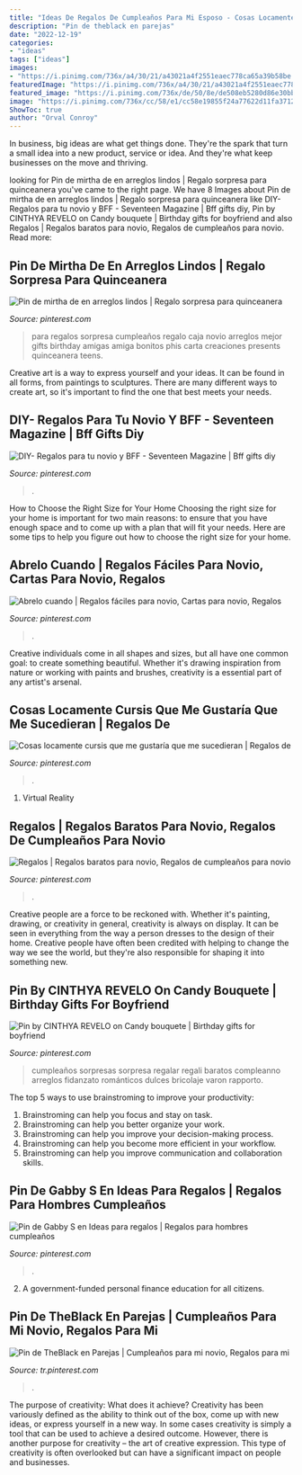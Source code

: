 ```yaml
---
title: "Ideas De Regalos De Cumpleaños Para Mi Esposo - Cosas Locamente Cursis Que Me Gustaría Que Me Sucedieran"
description: "Pin de theblack en parejas"
date: "2022-12-19"
categories:
- "ideas"
tags: ["ideas"]
images:
- "https://i.pinimg.com/736x/a4/30/21/a43021a4f2551eaec778ca65a39b58be.jpg"
featuredImage: "https://i.pinimg.com/736x/a4/30/21/a43021a4f2551eaec778ca65a39b58be.jpg"
featured_image: "https://i.pinimg.com/736x/de/50/8e/de508eb5280d86e30bbd51e7de7514e6.jpg"
image: "https://i.pinimg.com/736x/cc/58/e1/cc58e19855f24a77622d11fa37120182.jpg"
ShowToc: true
author: "Orval Conroy"
---
```



In business, big ideas are what get things done. They're the spark that turn a small idea into a new product, service or idea. And they're what keep businesses on the move and thriving.

	

		
looking for Pin de mirtha de en arreglos lindos | Regalo sorpresa para quinceanera you've came to the right page. We have 8 Images about Pin de mirtha de en arreglos lindos | Regalo sorpresa para quinceanera like DIY- Regalos para tu novio y BFF - Seventeen Magazine | Bff gifts diy, Pin by CINTHYA REVELO on Candy bouquete | Birthday gifts for boyfriend and also Regalos | Regalos baratos para novio, Regalos de cumpleaños para novio. Read more:
		
    
## Pin De Mirtha De En Arreglos Lindos | Regalo Sorpresa Para Quinceanera

<img loading=lazy src="https://i.pinimg.com/736x/cf/73/07/cf7307d3e00623ff0ebaf8285a620873.jpg" onerror="this.onerror=null;this.src='https://tse1.mm.bing.net/th?id=OIP.VyiylN1mZ9RAU5b8pnpbewHaHa&amp;pid=15.1';" alt="Pin de mirtha de en arreglos lindos | Regalo sorpresa para quinceanera">

_Source: pinterest.com_

>para regalos sorpresa cumpleaños regalo caja novio arreglos mejor gifts birthday amigas amiga bonitos phis carta creaciones presents quinceanera teens. 

	

Creative art is a way to express yourself and your ideas. It can be found in all forms, from paintings to sculptures. There are many different ways to create art, so it's important to find the one that best meets your needs.

    
## DIY- Regalos Para Tu Novio Y BFF - Seventeen Magazine | Bff Gifts Diy

<img loading=lazy src="https://i.pinimg.com/736x/a4/30/21/a43021a4f2551eaec778ca65a39b58be.jpg" onerror="this.onerror=null;this.src='https://tse2.mm.bing.net/th?id=OIP.Lp_aMe6K6UaJcq9fo69pFQHaKM&amp;pid=15.1';" alt="DIY- Regalos para tu novio y BFF - Seventeen Magazine | Bff gifts diy">

_Source: pinterest.com_

>. 

	

How to Choose the Right Size for Your Home
Choosing the right size for your home is important for two main reasons: to ensure that you have enough space and to come up with a plan that will fit your needs. Here are some tips to help you figure out how to choose the right size for your home.

    
## Abrelo Cuando | Regalos Fáciles Para Novio, Cartas Para Novio, Regalos

<img loading=lazy src="https://i.pinimg.com/736x/2c/45/54/2c4554ed061d7278d9df8898605a3348.jpg" onerror="this.onerror=null;this.src='https://tse1.mm.bing.net/th?id=OIP.Y1vxZ_WPzBM5n-uYTJSrlwHaJ3&amp;pid=15.1';" alt="Abrelo cuando | Regalos fáciles para novio, Cartas para novio, Regalos">

_Source: pinterest.com_

>. 

	

Creative individuals come in all shapes and sizes, but all have one common goal: to create something beautiful. Whether it's drawing inspiration from nature or working with paints and brushes, creativity is a essential part of any artist's arsenal.

    
## Cosas Locamente Cursis Que Me Gustaría Que Me Sucedieran | Regalos De

<img loading=lazy src="https://i.pinimg.com/736x/60/0a/5e/600a5ec53f0a61fed98a0dfaaa6dc947.jpg" onerror="this.onerror=null;this.src='https://tse1.mm.bing.net/th?id=OIP.1QvBXdWGLdj2naTOJplROgHaJ4&amp;pid=15.1';" alt="Cosas locamente cursis que me gustaría que me sucedieran | Regalos de">

_Source: pinterest.com_

>. 

	

1. Virtual Reality 

    
## Regalos | Regalos Baratos Para Novio, Regalos De Cumpleaños Para Novio

<img loading=lazy src="https://i.pinimg.com/736x/37/40/4f/37404f73ab2dc7b26f56813e22fbbc55.jpg" onerror="this.onerror=null;this.src='https://tse1.mm.bing.net/th?id=OIP.f3OmnQ4vakykJlQwnRfsWAHaNL&amp;pid=15.1';" alt="Regalos | Regalos baratos para novio, Regalos de cumpleaños para novio">

_Source: pinterest.com_

>. 

	

Creative people are a force to be reckoned with. Whether it's painting, drawing, or creativity in general, creativity is always on display. It can be seen in everything from the way a person dresses to the design of their home. Creative people have often been credited with helping to change the way we see the world, but they're also responsible for shaping it into something new.

    
## Pin By CINTHYA REVELO On Candy Bouquete | Birthday Gifts For Boyfriend

<img loading=lazy src="https://i.pinimg.com/736x/c3/f5/a3/c3f5a3cead065219c899b49364153579.jpg" onerror="this.onerror=null;this.src='https://tse3.mm.bing.net/th?id=OIP.dwQRnbT3oQD-GQ3uZhUT-QHaJ4&amp;pid=15.1';" alt="Pin by CINTHYA REVELO on Candy bouquete | Birthday gifts for boyfriend">

_Source: pinterest.com_

>cumpleaños sorpresas sorpresa regalar regali baratos compleanno arreglos fidanzato románticos dulces bricolaje varon rapporto. 

	

The top 5 ways to use brainstroming to improve your productivity:
1. Brainstroming can help you focus and stay on task.
2. Brainstroming can help you better organize your work.
3. Brainstroming can help you improve your decision-making process.
4. Brainstroming can help you become more efficient in your workflow.
5. Brainstroming can help you improve communication and collaboration skills.

    
## Pin De Gabby S En Ideas Para Regalos | Regalos Para Hombres Cumpleaños

<img loading=lazy src="https://i.pinimg.com/736x/cc/58/e1/cc58e19855f24a77622d11fa37120182.jpg" onerror="this.onerror=null;this.src='https://tse1.mm.bing.net/th?id=OIP.VsnxRGoZtK2VNSYaJzTZwQHaJ4&amp;pid=15.1';" alt="Pin de Gabby S en Ideas para regalos | Regalos para hombres cumpleaños">

_Source: pinterest.com_

>. 

	

2. A government-funded personal finance education for all citizens.

    
## Pin De TheBlack En Parejas | Cumpleaños Para Mi Novio, Regalos Para Mi

<img loading=lazy src="https://i.pinimg.com/736x/de/50/8e/de508eb5280d86e30bbd51e7de7514e6.jpg" onerror="this.onerror=null;this.src='https://tse4.mm.bing.net/th?id=OIP.2yUsqk81u20nvrKehP7SEQAAAA&amp;pid=15.1';" alt="Pin de TheBlack en Parejas | Cumpleaños para mi novio, Regalos para mi">

_Source: tr.pinterest.com_

>. 

	

The purpose of creativity: What does it achieve?
Creativity has been variously defined as the ability to think out of the box, come up with new ideas, or express yourself in a new way. In some cases creativity is simply a tool that can be used to achieve a desired outcome. However, there is another purpose for creativity – the art of creative expression. This type of creativity is often overlooked but can have a significant impact on people and businesses.

